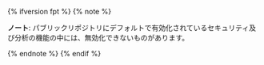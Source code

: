 {% ifversion fpt %}
{% note %}

**ノート**: パブリックリポジトリにデフォルトで有効化されているセキュリティ及び分析の機能の中には、無効化できないものがあります。

{% endnote %}
{% endif %}
